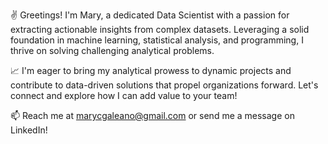 :v: Greetings! I'm Mary, a dedicated Data Scientist with a passion 
for extracting actionable insights from complex datasets. 
Leveraging a solid foundation in machine learning, statistical analysis, 
and programming, I thrive on solving challenging analytical problems.

:chart_with_upwards_trend: I'm eager to bring my analytical prowess to dynamic projects and 
contribute to data-driven solutions that propel organizations forward. 
Let's connect and explore how I can add value to your team!

:mailbox: Reach me at marycgaleano@gmail.com or send me a message on LinkedIn!
